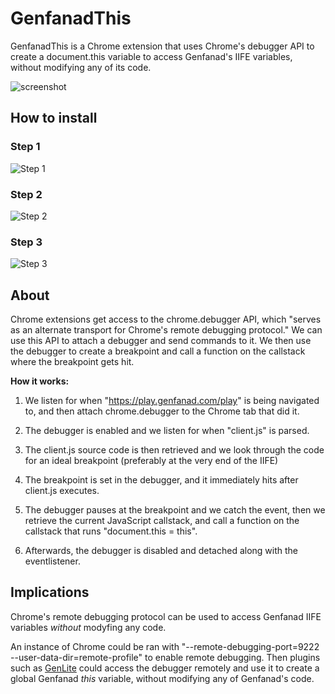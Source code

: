 # GenfanadThis
GenfanadThis is a Chrome extension that uses Chrome's debugger API to create a document.this variable to access Genfanad's IIFE variables, without modifying any of its code.

![screenshot](https://gcdnb.pbrd.co/images/XRl78ITVcoPh.png)

## How to install

### Step 1
![Step 1](https://gcdnb.pbrd.co/images/qbh7KmTwVGCJ.png)

### Step 2
![Step 2](https://gcdnb.pbrd.co/images/ImcOxRaryWFB.png)

### Step 3
![Step 3](https://gcdnb.pbrd.co/images/eRJbODV6oJfB.png)

## About
Chrome extensions get access to the chrome.debugger API, which "serves as an alternate transport for Chrome's remote debugging protocol." We can use this API to attach a debugger and send commands to it. We then use the debugger to create a breakpoint and call a function on the callstack where the breakpoint gets hit.

**How it works:**

1) We listen for when "https://play.genfanad.com/play" is being navigated to, and then attach chrome.debugger to the Chrome tab that did it.

2) The debugger is enabled and we listen for when "client.js" is parsed.

3) The client.js source code is then retrieved and we look through the code for an ideal breakpoint (preferably at the very end of the IIFE)

4) The breakpoint is set in the debugger, and it immediately hits after client.js executes.

5) The debugger pauses at the breakpoint and we catch the event, then we retrieve the current JavaScript callstack, and call a function on the callstack that runs "document.this = this".

6) Afterwards, the debugger is disabled and detached along with the eventlistener.

## Implications

Chrome's remote debugging protocol can be used to access Genfanad IIFE variables _without_ modyfing any code.

An instance of Chrome could be ran with "--remote-debugging-port=9222 --user-data-dir=remote-profile" to enable remote debugging. Then plugins such as [GenLite](https://github.com/Retoxified/GenLite) could access the debugger remotely and use it to create a global Genfanad _this_ variable, without modifying any of Genfanad's code.
